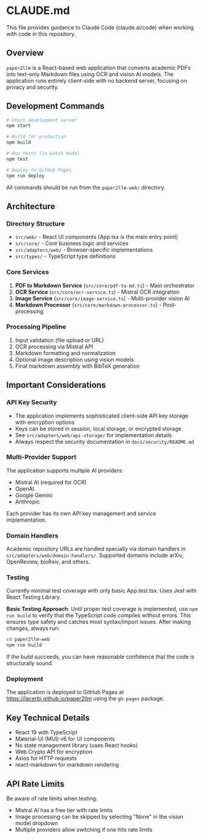 # CLAUDE.md

This file provides guidance to Claude Code (claude.ai/code) when working with code in this repository.

## Overview

`paper2llm` is a React-based web application that converts academic PDFs into text-only Markdown files using OCR and vision AI models. The application runs entirely client-side with no backend server, focusing on privacy and security.

## Development Commands

```bash
# Start development server
npm start

# Build for production
npm build

# Run tests (in watch mode)
npm test

# Deploy to GitHub Pages
npm run deploy
```

All commands should be run from the `paper2llm-web/` directory.

## Architecture

### Directory Structure
- `src/web/` - React UI components (App.tsx is the main entry point)
- `src/core/` - Core business logic and services
- `src/adapters/web/` - Browser-specific implementations
- `src/types/` - TypeScript type definitions

### Core Services
1. **PDF to Markdown Service** (`src/core/pdf-to-md.ts`) - Main orchestrator
2. **OCR Service** (`src/core/ocr-service.ts`) - Mistral OCR integration
3. **Image Service** (`src/core/image-service.ts`) - Multi-provider vision AI
4. **Markdown Processor** (`src/core/markdown-processor.ts`) - Post-processing

### Processing Pipeline
1. Input validation (file upload or URL)
2. OCR processing via Mistral API
3. Markdown formatting and normalization
4. Optional image description using vision models
5. Final markdown assembly with BibTeX generation

## Important Considerations

### API Key Security
- The application implements sophisticated client-side API key storage with encryption options
- Keys can be stored in session, local storage, or encrypted storage
- See `src/adapters/web/api-storage/` for implementation details
- Always respect the security documentation in `docs/security/README.md`

### Multi-Provider Support
The application supports multiple AI providers:
- Mistral AI (required for OCR)
- OpenAI
- Google Gemini
- Anthropic

Each provider has its own API key management and service implementation.

### Domain Handlers
Academic repository URLs are handled specially via domain handlers in `src/adapters/web/domain-handlers/`. Supported domains include arXiv, OpenReview, bioRxiv, and others.

### Testing
Currently minimal test coverage with only basic App.test.tsx. Uses Jest with React Testing Library.

**Basic Testing Approach**: Until proper test coverage is implemented, use `npm run build` to verify that the TypeScript code compiles without errors. This ensures type safety and catches most syntax/import issues. After making changes, always run:
```bash
cd paper2llm-web
npm run build
```
If the build succeeds, you can have reasonable confidence that the code is structurally sound.

### Deployment
The application is deployed to GitHub Pages at https://lacerbi.github.io/paper2llm using the `gh-pages` package.

## Key Technical Details

- React 19 with TypeScript
- Material-UI (MUI) v6 for UI components
- No state management library (uses React hooks)
- Web Crypto API for encryption
- Axios for HTTP requests
- react-markdown for markdown rendering

## API Rate Limits
Be aware of rate limits when testing:
- Mistral AI has a free tier with rate limits
- Image processing can be skipped by selecting "None" in the vision model dropdown
- Multiple providers allow switching if one hits rate limits